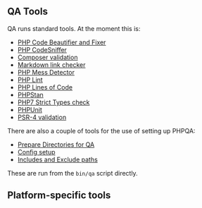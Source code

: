 ## QA Tools

QA runs standard tools. At the moment this is:

- [PHP Code Beautifier and Fixer](../includes/generic/beautifierFixer.inc.bash)
- [PHP CodeSniffer](../includes/generic/codeSniffer.inc.bash)
- [Composer validation](../includes/generic/composerChecks.inc.bash)
- [Markdown link checker](../includes/generic/markdownLinks.inc.bash)
- [PHP Mess Detector](../includes/generic/messDetector.inc.bash)
- [PHP Lint](../includes/generic/phpLint.inc.bash)
- [PHP Lines of Code](../includes/generic/phploc.inc.bash)
- [PHPStan](../includes/generic/phpstan.inc.bash)
- [PHP7 Strict Types check](../includes/generic/phpStrictTypes.inc.bash)
- [PHPUnit](../includes/generic/phpunit.inc.bash)
- [PSR-4 validation](../includes/generic/psr4Validate.inc.bash)

There are also a couple of tools for the use of setting up PHPQA:

- [Prepare Directories for QA](../includes/generic/prepareDirectories.inc.bash)
- [Config setup](../includes/generic/setConfig.inc.bash)
- [Includes and Exclude paths](../includes/generic/setPaths.inc.bash)

These are run from the `bin/qa` script directly.

## Platform-specific tools